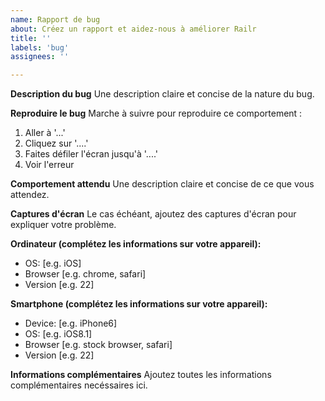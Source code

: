 ```yaml
---
name: Rapport de bug
about: Créez un rapport et aidez-nous à améliorer Railr
title: ''
labels: 'bug'
assignees: ''

---
```


**Description du bug**
Une description claire et concise de la nature du bug.

**Reproduire le bug**
Marche à suivre pour reproduire ce comportement :
1. Aller à '...'
2. Cliquez sur '....'
3. Faites défiler l'écran jusqu'à '....'
4. Voir l'erreur

**Comportement attendu**
Une description claire et concise de ce que vous attendez.

**Captures d'écran**
Le cas échéant, ajoutez des captures d'écran pour expliquer votre problème.

**Ordinateur (complétez les informations sur votre appareil):**
 - OS: [e.g. iOS]
 - Browser [e.g. chrome, safari]
 - Version [e.g. 22]

**Smartphone (complétez les informations sur votre appareil):**
 - Device: [e.g. iPhone6]
 - OS: [e.g. iOS8.1]
 - Browser [e.g. stock browser, safari]
 - Version [e.g. 22]

**Informations complémentaires**
Ajoutez toutes les informations complémentaires necéssaires ici.
